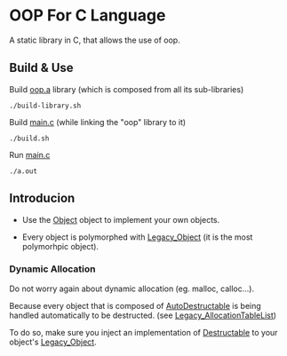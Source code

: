 # OOP For C Language

A static library in C, that allows the use of oop.

## Build & Use

Build [oop.a](src/oop/oop.a) library (which is composed from all its sub-libraries)
```
./build-library.sh
```

Build [main.c](src/main.c) (while linking the "oop" library to it)
```
./build.sh
```

Run [main.c](src/main.c)
```
./a.out
```

## Introducion

- Use the [Object](src/oop/Object/Object.r) object to implement your own
 objects.

- Every object is polymorphed with [Legacy_Object](src/oop/Object/Legacy_Object.r) (it is the most polymorhpic object).

### Dynamic Allocation

Do not worry again about dynamic allocation (eg. malloc, calloc...).

Because every object that is composed of [AutoDestructable](src/oop/Object/AutoDestructable.r) is being handled automatically to be destructed. (see
 [Legacy_AllocationTableList](/src/oop/Object/Legacy_AllocationTableList.r))

To do so, make sure you inject an implementation of [Destructable](src/oop/Object/Destructable.r) to your object's [Legacy_Object](src/oop/Object/Legacy_Object.r).

